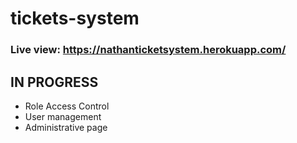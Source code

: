 # tickets-system
### Live view: https://nathanticketsystem.herokuapp.com/

## IN PROGRESS
- Role Access Control
- User management
- Administrative page
